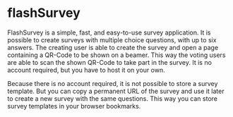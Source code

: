 # flashSurvey #

FlashSurvey is a simple, fast, and easy-to-use survey application.
It is possible to create surveys with multiple choice questions, with 
up to six answers. The creating user is able to create the survey and 
open a page containing a QR-Code to be shown on a beamer. This way the 
voting users are able to scan the shown QR-Code to take part in the 
survey. It is no account required, but you have to host it on your own.

Because there is no account required, it is not possible to store a 
survey template. But you can copy a permanent URL of the survey and
use it later to create a new survey with the same questions.
This way you can store survey templates in your browser bookmarks.
